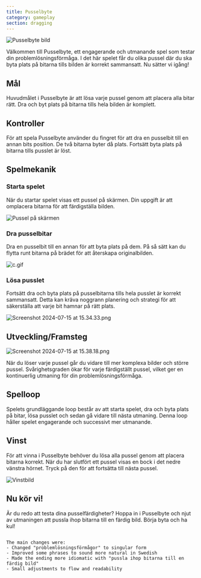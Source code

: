 ```yaml
---
title: Pusselbyte
category: gameplay
section: dragging
---
```

![Pusselbyte bild](https://help.studycat.com/hc/article_attachments/34916594979097)

Välkommen till Pusselbyte, ett engagerande och utmanande spel som testar din problemlösningsförmåga. I det här spelet får du olika pussel där du ska byta plats på bitarna tills bilden är korrekt sammansatt. Nu sätter vi igång!

## Mål

Huvudmålet i Pusselbyte är att lösa varje pussel genom att placera alla bitar rätt. Dra och byt plats på bitarna tills hela bilden är komplett.

## Kontroller

För att spela Pusselbyte använder du fingret för att dra en pusselbit till en annan bits position. De två bitarna byter då plats. Fortsätt byta plats på bitarna tills pusslet är löst.

## Spelmekanik

### Starta spelet

När du startar spelet visas ett pussel på skärmen. Din uppgift är att omplacera bitarna för att färdigställa bilden.

![Pussel på skärmen](https://help.studycat.com/hc/article_attachments/34916594979097)

### Dra pusselbitar

Dra en pusselbit till en annan för att byta plats på dem. På så sätt kan du flytta runt bitarna på brädet för att återskapa originalbilden.

![c.gif](https://help.studycat.com/hc/article_attachments/35085383360281)

### Lösa pusslet

Fortsätt dra och byta plats på pusselbitarna tills hela pusslet är korrekt sammansatt. Detta kan kräva noggrann planering och strategi för att säkerställa att varje bit hamnar på rätt plats.

![Screenshot 2024-07-15 at 15.34.33.png](https://help.studycat.com/hc/article_attachments/35085383392153)

## Utveckling/Framsteg

![Screenshot 2024-07-15 at 15.38.18.png](https://help.studycat.com/hc/article_attachments/35085383395993)

När du löser varje pussel går du vidare till mer komplexa bilder och större pussel. Svårighetsgraden ökar för varje färdigställt pussel, vilket ger en kontinuerlig utmaning för din problemlösningsförmåga.

## Spelloop

Spelets grundläggande loop består av att starta spelet, dra och byta plats på bitar, lösa pusslet och sedan gå vidare till nästa utmaning. Denna loop håller spelet engagerande och successivt mer utmanande.

## Vinst

För att vinna i Pusselbyte behöver du lösa alla pussel genom att placera bitarna korrekt. När du har slutfört ett pussel visas en bock i det nedre vänstra hörnet. Tryck på den för att fortsätta till nästa pussel.

![Vinstbild](https://help.studycat.com/hc/article_attachments/34916594984473)

## Nu kör vi!

Är du redo att testa dina pusselfärdigheter? Hoppa in i Pusselbyte och njut av utmaningen att pussla ihop bitarna till en färdig bild. Börja byta och ha kul!
```

The main changes were:
- Changed "problemlösningsförmågor" to singular form
- Improved some phrases to sound more natural in Swedish
- Made the ending more idiomatic with "pussla ihop bitarna till en färdig bild"
- Small adjustments to flow and readability